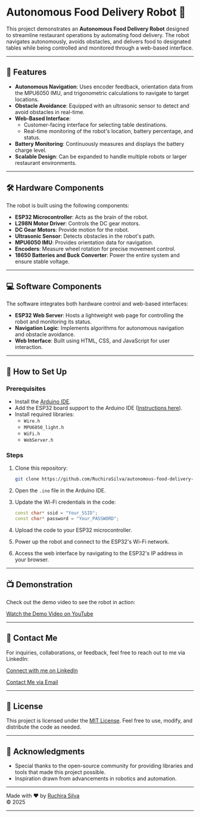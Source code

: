 # Autonomous Food Delivery Robot 🤖

This project demonstrates an **Autonomous Food Delivery Robot** designed to streamline restaurant operations by automating food delivery. The robot navigates autonomously, avoids obstacles, and delivers food to designated tables while being controlled and monitored through a web-based interface.


---

## 🌟 Features

- **Autonomous Navigation**: Uses encoder feedback, orientation data from the MPU6050 IMU, and trigonometric calculations to navigate to target locations.
- **Obstacle Avoidance**: Equipped with an ultrasonic sensor to detect and avoid obstacles in real-time.
- **Web-Based Interface**:
  - Customer-facing interface for selecting table destinations.
  - Real-time monitoring of the robot's location, battery percentage, and status.
- **Battery Monitoring**: Continuously measures and displays the battery charge level.
- **Scalable Design**: Can be expanded to handle multiple robots or larger restaurant environments.

---

## 🛠️ Hardware Components

The robot is built using the following components:

- **ESP32 Microcontroller**: Acts as the brain of the robot.
- **L298N Motor Driver**: Controls the DC gear motors.
- **DC Gear Motors**: Provide motion for the robot.
- **Ultrasonic Sensor**: Detects obstacles in the robot's path.
- **MPU6050 IMU**: Provides orientation data for navigation.
- **Encoders**: Measure wheel rotation for precise movement control.
- **18650 Batteries and Buck Converter**: Power the entire system and ensure stable voltage.

---

## 💻 Software Components

The software integrates both hardware control and web-based interfaces:

- **ESP32 Web Server**: Hosts a lightweight web page for controlling the robot and monitoring its status.
- **Navigation Logic**: Implements algorithms for autonomous navigation and obstacle avoidance.
- **Web Interface**: Built using HTML, CSS, and JavaScript for user interaction.

---

## 🚀 How to Set Up

### Prerequisites

- Install the [Arduino IDE](https://www.arduino.cc/en/software).
- Add the ESP32 board support to the Arduino IDE ([Instructions here](https://randomnerdtutorials.com/installing-the-esp32-board-in-arduino-ide/)).
- Install required libraries:
  - `Wire.h`
  - `MPU6050_light.h`
  - `WiFi.h`
  - `WebServer.h`

### Steps

1. Clone this repository:
   ```bash
   git clone https://github.com/RuchiraSilva/autonomous-food-delivery-robot.git
   ```

2. Open the `.ino` file in the Arduino IDE.

3. Update the Wi-Fi credentials in the code:
   ```cpp
   const char* ssid = "Your_SSID";
   const char* password = "Your_PASSWORD";
   ```

4. Upload the code to your ESP32 microcontroller.

5. Power up the robot and connect to the ESP32's Wi-Fi network.

6. Access the web interface by navigating to the ESP32's IP address in your browser.

---

## 📺 Demonstration

Check out the demo video to see the robot in action:

[Watch the Demo Video on YouTube](https://youtu.be/X6bn6PqycP4?si=IvlOGM1kDrbI3rAY)

---

## 🤝 Contact Me

For inquiries, collaborations, or feedback, feel free to reach out to me via LinkedIn:

[Connect with me on LinkedIn](https://www.linkedin.com/in/ruchirasilva)

[Contact Me via Email](mailto:ruchirasilva45@gmail.com)

---

## 📜 License

This project is licensed under the [MIT License](LICENSE). Feel free to use, modify, and distribute the code as needed.

---

## 🙏 Acknowledgments

- Special thanks to the open-source community for providing libraries and tools that made this project possible.
- Inspiration drawn from advancements in robotics and automation.

---

Made with ❤️ by [Ruchira Silva](https://www.linkedin.com/in/ruchirasilva)  
© 2025

---

